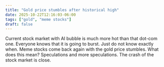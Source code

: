```yaml
---
title: "Gold price stumbles after historical high"
date: 2025-10-22T12:16:03-06:00
tags: ["gold", "meme stocks"]
draft: false
---
```


Current stock market with AI bubble is much more hot than that dot-com one. Everyone knows that it is going to burst. Just do not know exactly when. Meme stocks come back again with the gold price stumbles. What does this mean? Speculations and more speculations. The crash of the stock market is close. 

